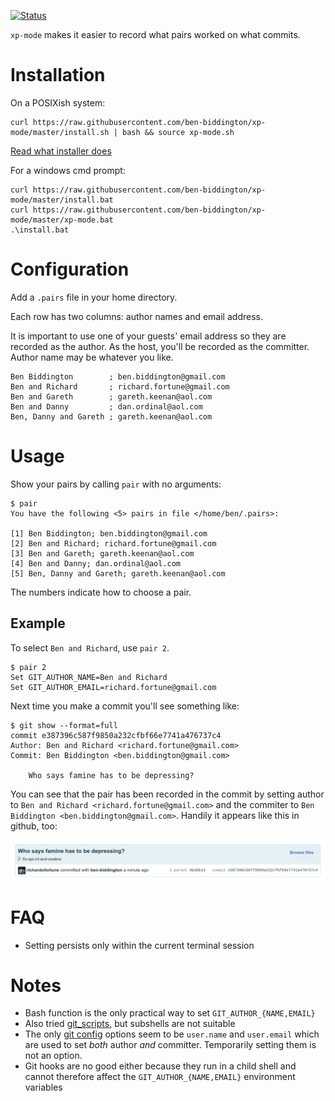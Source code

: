 [![Status](https://api.travis-ci.org/ben-biddington/xp-mode.svg)](https://travis-ci.org/ben-biddington/xp-mode)

`xp-mode` makes it easier to record what pairs worked on what commits.

# Installation

On a POSIXish system:

```
curl https://raw.githubusercontent.com/ben-biddington/xp-mode/master/install.sh | bash && source xp-mode.sh
```

[Read what installer does](/install.sh)

For a windows cmd prompt:

```
curl https://raw.githubusercontent.com/ben-biddington/xp-mode/master/install.bat
curl https://raw.githubusercontent.com/ben-biddington/xp-mode/master/xp-mode.bat
.\install.bat
```

# Configuration

Add a `.pairs` file in your home directory.

Each row has two columns: author names and email address.

It is important to use one of your guests' email address so they are recorded as the author. As the host, you'll be recorded as the committer.
Author name may be whatever you like.

```
Ben Biddington        ; ben.biddington@gmail.com
Ben and Richard       ; richard.fortune@gmail.com
Ben and Gareth        ; gareth.keenan@aol.com
Ben and Danny         ; dan.ordinal@aol.com
Ben, Danny and Gareth ; gareth.keenan@aol.com
```

# Usage

Show your pairs by calling `pair` with no arguments:

```
$ pair
You have the following <5> pairs in file </home/ben/.pairs>:

[1] Ben Biddington; ben.biddington@gmail.com
[2] Ben and Richard; richard.fortune@gmail.com
[3] Ben and Gareth; gareth.keenan@aol.com
[4] Ben and Danny; dan.ordinal@aol.com
[5] Ben, Danny and Gareth; gareth.keenan@aol.com
```

The numbers indicate how to choose a pair.

## Example

To select `Ben and Richard`, use `pair 2`.

```
$ pair 2
Set GIT_AUTHOR_NAME=Ben and Richard
Set GIT_AUTHOR_EMAIL=richard.fortune@gmail.com

```

Next time you make a commit you'll see something like:

```
$ git show --format=full
commit e387396c587f9850a232cfbf66e7741a476737c4
Author: Ben and Richard <richard.fortune@gmail.com>
Commit: Ben Biddington <ben.biddington@gmail.com>

    Who says famine has to be depressing?

```

You can see that the pair has been recorded in the commit by setting author to `Ben and Richard <richard.fortune@gmail.com>` and the commiter to `Ben Biddington <ben.biddington@gmail.com>`. Handily it appears like this in github, too:

![](/toast.png)

# FAQ

* Setting persists only within the current terminal session

# Notes

* Bash function is the only practical way to set `GIT_AUTHOR_{NAME,EMAIL}`
* Also tried [git_scripts](https://github.com/ben-biddington/git_scripts/tree/f/optional_committer), but subshells are not suitable
* The only [git config](https://www.kernel.org/pub/software/scm/git/docs/git-config.html) options seem to be `user.name` and `user.email` which are used to set *both* author *and* committer. Temporarily setting them is not an option.
* Git hooks are no good either because they run in a child shell and cannot therefore affect the `GIT_AUTHOR_{NAME,EMAIL}` environment variables
